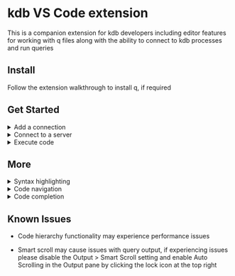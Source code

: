 # kdb VS Code extension

This is a companion extension for kdb developers including editor features for working with q files along with the ability to connect to kdb processes and run queries

## Install

Follow the extension walkthrough to install q, if required

## Get Started

<details>
  <summary>Add a connection</summary>
  Add a new server connection by opening the extension side panel and choosing 'Add new connection' from the context menu

![Extension panel](https://code.kx.com/img/walkthrough/add-new-connection.png "Add a connection")

  </details>

<details>
  <summary>Connect to a server</summary>

Connect to an existing server by right-clicking and choosing 'Connect kdb server'

![Extension panel](https://code.kx.com/img/walkthrough/connect.png "Connect kdb server")

</details>

<details>
  <summary>Execute code</summary>

q files can be executed by right-clicking the editor and choosing 'Execute Entire File', results will be shown in the Output pane

![Extension panel](https://code.kx.com/img/walkthrough/output.png "q Console Output")

</details>

## More

<details>
  <summary>Syntax highlighting</summary>

![Syntax highlighting](https://code.kx.com/img/walkthrough/highlighting.png "Syntax highlighting")

</details>

<details>
  <summary>Code navigation</summary>

![Code navigation](https://code.kx.com/img/walkthrough/navigation.png "Code navigation")

</details>

<details>
  <summary>Code completion</summary>

![Code completion](https://code.kx.com/img/walkthrough/autocomplete.png "Code completion")

</details>

## Known Issues

- Code hierarchy functionality may experience performance issues

- Smart scroll may cause issues with query output, if experiencing issues please disable the Output > Smart Scroll setting and enable Auto Scrolling in the Output pane by clicking the lock icon at the top right
